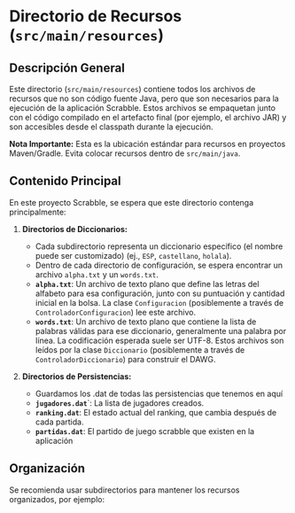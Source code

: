 # Directorio de Recursos (`src/main/resources`)

## Descripción General

Este directorio (`src/main/resources`) contiene todos los archivos de recursos que no son código fuente Java, pero que son necesarios para la ejecución de la aplicación Scrabble. Estos archivos se empaquetan junto con el código compilado en el artefacto final (por ejemplo, el archivo JAR) y son accesibles desde el classpath durante la ejecución.

**Nota Importante:** Esta es la ubicación estándar para recursos en proyectos Maven/Gradle. Evita colocar recursos dentro de `src/main/java`.

## Contenido Principal

En este proyecto Scrabble, se espera que este directorio contenga principalmente:

1.  **Directorios de Diccionarios:**
    * Cada subdirectorio representa un diccionario específico (el nombre puede ser customizado) (ej., `ESP`, `castellano`, `holala`).
    * Dentro de cada directorio de configuración, se espera encontrar un archivo `alpha.txt` y un `words.txt`.
    * **`alpha.txt`**: Un archivo de texto plano que define las letras del alfabeto para esa configuración, junto con su puntuación y cantidad inicial en la bolsa. La clase `Configuracion` (posiblemente a través de `ControladorConfiguracion`) lee este archivo.
    * **`words.txt`**: Un archivo de texto plano que contiene la lista de palabras válidas para ese diccionario, generalmente una palabra por línea. La codificación esperada suele ser UTF-8. Estos archivos son leídos por la clase `Diccionario` (posiblemente a través de `ControladorDiccionario`) para construir el DAWG.

2. **Directorios de Persistencias:**
    * Guardamos los .dat de todas las persistencias que tenemos en aquí
    * **`jugadores.dat`**`: La lista de jugadores creados.
    * **`ranking.dat`**: El estado actual del ranking, que cambia después de cada partida.
    * **`partidas.dat`**: El partido de juego scrabble que existen en la aplicación

## Organización

Se recomienda usar subdirectorios para mantener los recursos organizados, por ejemplo: